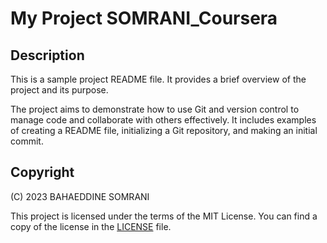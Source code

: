 # My Project SOMRANI_Coursera

## Description

This is a sample project README file. It provides a brief overview of the project and its purpose.

The project aims to demonstrate how to use Git and version control to manage code and collaborate with others effectively. It includes examples of creating a README file, initializing a Git repository, and making an initial commit.

## Copyright

(C) 2023 BAHAEDDINE SOMRANI

This project is licensed under the terms of the MIT License. You can find a copy of the license in the [LICENSE](LICENSE) file.


